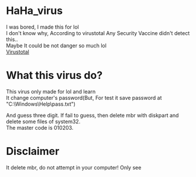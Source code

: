 # HaHa_virus
I was bored, I made this for lol \
I don't know why, According to virustotal Any Security Vaccine didn't detect this.. \
Maybe It could be not danger so much lol \
[Virustotal](https://www.virustotal.com/gui/file/f6d16aca37efcbe437d38a4219283c54d591d978b043177ffd763eed736d266d)
# What this virus do?
This virus only made for lol and learn \
It change computer's password(But, For test it save password at "C:\Windows\Help\pass.txt")

And guess three digit. 
If fail to guess, then delete mbr with diskpart and delete some files of system32. \
The master code is 010203.

# Disclaimer
It delete mbr, do not attempt in your computer!
Only see

